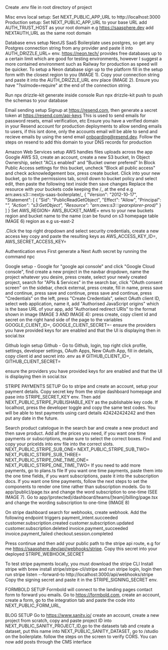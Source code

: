 Create .env file in root directory of project

Misc envs
local setup: Set NEXT_PUBLIC_APP_URL to http://localhost:3000
Production setup: Set NEXT_PUBLIC_APP_URL to your base URL
add AUTH_TRUST_HOST as your root domain e.g https://saasphere.dev
add NEXTAUTH_URL as the same root domain

Database envs setup
NextJS SaaS Boilerplate uses postgres, so get any Postgres connection string from any provider and paste it into AUTH_DRIZZLE_URL= env.
https://neon.tech/ provides free databases up to a certain limit which are good for testing environments, however I suggest a more contained environment such as Railway for production as speed will be quicker. To setup a Neon database sign up to the platform fill in the setup form with the closest region to you (IMAGE 1). Copy your connection string and paste it into the AUTH_DRIZZLE_URL env place (IMAGE 2). Ensure you have "?sslmode=require" at the end of the connection string.

Run npx drizzle-kit generate inside console
Run npx drizzle-kit push to push the schemas to your database

Email sending setup
Signup at https://resend.com, then generate a secret token at https://resend.com/api-keys
This is used to send emails for password resets, email verification, etc
Ensure you have a verified domain in your Resend account for production deployments to allow sending emails to users, if this isnt done, only the accounts email will be able to send and recieve emails by using the send email onboarding@resend.dev. Follow the steps on resend to add this domain to your DNS records for production

Amazon Web Services setup
AWS handles files uploads across the app
Google AWS S3, create an account, create a new S3 bucket, In Object Ownership, select "ACLs enabled" and "Bucket owner prefered"
In Block Public Access settings for this bucket, uncheck "Block all public access" and check acknowledgement box, press create bucket. Click into your new bucket, go to the permissions tab, scroll down to bucket policy and select edit, then paste the following text inside then save changes
Replace the resource with your buckets code keeping the /_ at the end e.g arn:aws:s3:::nextjs-saas-boilerplate/_
{
"Version": "2012-10-17",
"Statement": [
{
"Sid": "PublicReadGetObject",
"Effect": "Allow",
"Principal": "*",
"Action": "s3:GetObject",
"Resource": "arn:aws:s3:::gearxplorer-prod/*"
}
]
}
Set AWS_REGION= AWS_BUCKET_NAME= envs to your new buckets region and bucket name to the name (can be found on s3 homepage table IMAGE 6) region as e.g us-east-2

.Click the top right dropdown and select security credentials, create a new access key
copy and paste the resulting keys as AWS_ACCESS_KEY_ID=, AWS_SECRET_ACCESS_KEY=

Authentication envs
First generate a Next Auth secret by running the command npc

Google setup - Google for "google api console" and click "Google Cloud console", find create a new project in the navbar dropdown, name the project whatever you desire, press create, select your newly created project, search for "APIs & Services" in the search bar, click "OAuth consent screen" on the sidebar, check external, press create, fill in name,
press save and continue, press save and continue, press save and continue, press "Credentials" on the left, press "Create Credentials", select OAuth client ID,
select web application, name it, add "Authorised JavaScript origins" which is the base URL of your app, add "Authorised redirect URIs" to the format shown in image (IMAGE 3 AND IMAGE 4): press create,
copy client id and secret on the right hand side of the page to the variables GOOGLE_CLIENT_ID=, GOOGLE_CLIENT_SECRET=-
ensure the providers you have provided keys for are enabled and that the UI is displaying then in social.tsx

Github login setup
Github - Go to Github, login, top right click profile, settings, developer settings, OAuth Apps, New OAuth App, fill in details, copy client id and secret
into .env as # GITHUB_CLIENT_ID=, GITHUB_CLIENT_SECRET=

ensure the providers you have provided keys for are enabled and that the UI is displaying then in social.tsx

STRIPE PAYMENTS SETUP
Go to stripe and create an account, setup your payment details. Copy secret key from the stripe dashboard homepage and pase into STRIPE_SECRET_KEY env. Then add NEXT_PUBLIC_STRIPE_PUBLISHABLE_KEY as the publishable key code. If localhost, press the developer toggle and copy the same test codes. You will be able to test payments using card details 424242424242 and then put any date in the future.

Search product catelogue in the search bar and create a new product and then save product. Add all the prices you need, if you want one time payments or subscriptions, make sure to select the correct boxes. Find and copy your priceIds into env file into the correct slots.
NEXT_PUBLIC_STRIPE_SUB_ONE=
NEXT_PUBLIC_STRIPE_SUB_TWO=
NEXT_PUBLIC_STRIPE_SUB_THREE=
NEXT_PUBLIC_STRIPE_ONE_TIME_ONE=
NEXT_PUBLIC_STRIPE_ONE_TIME_TWO=
If you need to add more payments, go to plans.ts file
If you want one time payments, paste them into the one time fields, if you want subscriptions, paste it into the subscription docs. If you want one time payments, follow the next steps to set the components to render one time rather than subscription models. Go to app/(public)/page.tsx and change the word subscription to one-time (SEE IMAGE 7). Go to app/(protected)/dashboard/teams/[team]/billing/page.tsx and change the wording subscription to one-time (IMAGE 8)

On stripe dashboard search for webhooks, create webhook. Add the following endpoint triggers
payment_intent.succeeded
customer.subscription.created
customer.subscription.updated
customer.subscription.deleted
invoice.payment_succeeded
invoice.payment_failed
checkout.session.completed

Press continue and then add your public path to the stripe api route, e.g for me
https://saasphere.dev/api/webhooks/stripe. Copy this secret into your deployed STRIPE_WEBHOOK_SECRET

To test stripe payments locally, you must download the stripe CLI
Install stripe with brew install stripe/stripe-cli/stripe and run stripe login, login then run stripe listen --forward-to http://localhost:3000/api/webhooks/stripe Copy the signing secret and paste it in the STRIPE_SIGNING_SECRET env.

FORMBOLD SETUP
Formbold will connect to the landing pages contact form to forward you emails. Go to https://formbold.com, create an account, create a form, go to the integration tab and paste the code into NEXT_PUBLIC_FORM_URL,

BLOG SETUP
Go to https://www.sanity.io/ create an account, create a new project from scratch, copy and paste project ID into NEXT_PUBLIC_SANITY_PROJECT_ID,go to the datasets tab and create a dataset, put this name into NEXT_PUBLIC_SANITY_DATASET, go to /studio on the boilerplate. follow the steps on the screen to verify CORS. You can now add posts through the CMS interface
